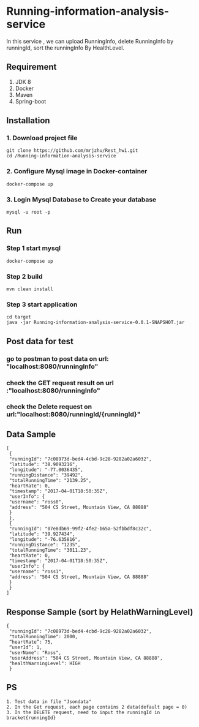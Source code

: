 # Running-information-analysis-service

In this service , we can upload RunningInfo, delete RunningInfo by runningId,
sort the runningInfo By HealthLevel.

## Requirement 
1. JDK 8
2. Docker
3. Maven
4. Spring-boot

## Installation

### 1. Download project file
```
git clone https://github.com/mrjzhu/Rest_hw1.git
cd /Running-information-analysis-service
```
### 2. Configure Mysql image in Docker-container
```
docker-compose up
```

### 3. Login Mysql Database to Create your database
```
mysql -u root -p
```

## Run

### Step 1 start mysql
```
docker-compose up
```
### Step 2 build
```
mvn clean install
```
### Step 3 start application
```
cd target
java -jar Running-information-analysis-service-0.0.1-SNAPSHOT.jar
```

## Post data for test
### go to postman to post data on url: "localhost:8080/runningInfo"
### check the GET request result on url :"localhost:8080/runningInfo"
### check the Delete request on url:"localhost:8080/runningId/{runningId}"


## Data Sample
```
[
 {
 "runningId": "7c08973d-bed4-4cbd-9c28-9282a02a6032",
 "latitude": "38.9093216",
 "longitude": "-77.0036435",
 "runningDistance": "39492",
 "totalRunningTime": "2139.25",
 "heartRate": 0,
 "timestamp": "2017-04-01T18:50:35Z",
 "userInfo": {
 "username": "ross0",
 "address": "504 CS Street, Mountain View, CA 88888"
 }
 },
 {
 "runningId": "07e8db69-99f2-4fe2-b65a-52fbbdf8c32c",
 "latitude": "39.927434",
 "longitude": "-76.635816",
 "runningDistance": "1235",
 "totalRunningTime": "3011.23",
 "heartRate": 0,
 "timestamp": "2017-04-01T18:50:35Z",
 "userInfo": {
 "username": "ross1",
 "address": "504 CS Street, Mountain View, CA 88888"
 }
 }
]
```

## Response Sample (sort by HelathWarningLevel)
```
{
 "runningId": "7c08973d-bed4-4cbd-9c28-9282a02a6032",
 "totalRunningTime": 2000,
 “heartRate”: 75,
 “userId”: 1,
 "userName": "Ross",
 "userAddress": "504 CS Street, Mountain View, CA 88888",
 "healthWarningLevel": HIGH
 }
```
## PS
```
1. Test data in file "Jsondata"
2. In the Get request, each page contains 2 data(default page = 0)
3. In the DELETE request, need to input the runningId in bracket{runningId}
```

